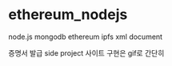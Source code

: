 ﻿# ethereum_nodejs
 
 node.js
 mongodb
 ethereum
 ipfs
 xml document
 
 증명서 발급 side project
 사이트 구현은 gif로 간단히 
